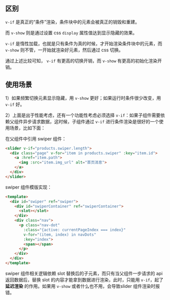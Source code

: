## 区别

`v-if` 是真正的“条件”渲染，条件块中的元素会被真正的销毁和重建。

而 `v-show` 则是通过设置 css `display` 属性值达到显示隐藏的效果。

`v-if` 是惰性加载，也就是只有条件为真的时候，才开始渲染条件块中的元素，而 `v-show` 则不管，一开始就渲染好元素，然后通过 css 切换。

通过上述比较可知， `v-if` 有更高的切换开销，而 `v-show` 有更高的初始化渲染开销。

## 使用场景

1）如果频繁切换元素显示隐藏，用 `v-show` 更好；如果运行时条件很少改变，用 `v-if` 好。

2）上面是出于性能考虑，还有一个功能性考虑必须选择 `v-if`：如果子组件需要依赖父组件异步请求数据，这时候，子组件通过 `v-if` 进行条件渲染是很好的一个使用场景，比如下面：

在父组件中引用 swiper 组件：

```html
<slider v-if="products.swiper.length">
  <div class="page" v-for="item in products.swiper" :key="item.id">
    <a :href="item.path">
      <img :src="item.img_url" alt="首页消息">
    </a>
  </div>
</slider>
```

swiper 组件模版实现：

```html
<template>
  <div id="swiper" ref="swiper">
    <div id="swiperContainer" ref="swiperContainer">
      <slot></slot>
    </div>
    <div class="nav">
      <p class="nav-dot"
        :class="{active: currentPageIndex === index}"
        v-for="(item, index) in navDots"
        :key="index">
        <span></span>
      </p>
    </div>
  </div>
</template>
```

swiper 组件相关逻辑依赖 slot 替换后的子元素，而只有当父组件一步请求的 api 返回数据后，替换 slot 的内容才能拿到数据进行渲染，此时，只能用 `v-if`，起了 **延迟渲染** 的作用。如果用 `v-show` 或者什么也不用，会导致slider 组件渲染时报错。
